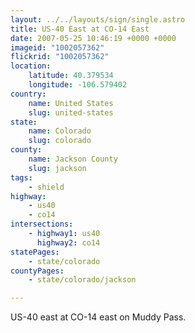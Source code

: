 ```yaml
---
layout: ../../layouts/sign/single.astro
title: US-40 East at CO-14 East
date: 2007-05-25 10:46:19 +0000 +0000
imageid: "1002057362"
flickrid: "1002057362"
location:
    latitude: 40.379534
    longitude: -106.579402
country:
    name: United States
    slug: united-states
state:
    name: Colorado
    slug: colorado
county:
    name: Jackson County
    slug: jackson
tags:
    - shield
highway:
    - us40
    - co14
intersections:
    - highway1: us40
      highway2: co14
statePages:
    - state/colorado
countyPages:
    - state/colorado/jackson

---
```

US-40 east at CO-14 east on Muddy Pass.